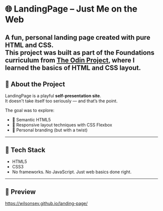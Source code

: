 # 🌐 LandingPage – Just Me on the Web

A fun, personal landing page created with pure HTML and CSS.  
This project was built as part of the **Foundations** curriculum from [The Odin Project](https://www.theodinproject.com/), where I learned the basics of HTML and CSS layout.
---

## 📌 About the Project

LandingPage is a playful **self-presentation site**.  
It doesn't take itself too seriously — and that’s the point.

The goal was to explore:

- 📄 Semantic HTML5
- 🎨 Responsive layout techniques with CSS Flexbox
- 🧠 Personal branding (but with a twist)

---

## 🧰 Tech Stack

- HTML5
- CSS3
- No frameworks. No JavaScript. Just web basics done right.

---

## 📸 Preview
https://wilsonsev.github.io/landing-page/
